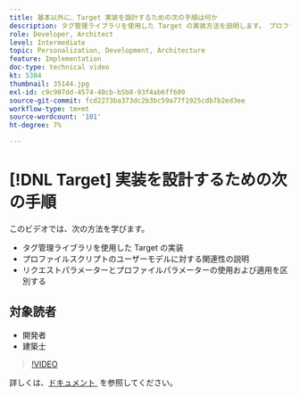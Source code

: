 ```yaml
---
title: 基本以外に、Target 実装を設計するための次の手順は何か
description: タグ管理ライブラリを使用した Target の実装方法を説明します。 プロファイルスクリプトとユーザーモデルの関連性、およびリクエストパラメーターとプロファイルパラメーターの使用と適用を区別する方法を明確にします。
role: Developer, Architect
level: Intermediate
topic: Personalization, Development, Architecture
feature: Implementation
doc-type: technical video
kt: 5384
thumbnail: 35144.jpg
exl-id: c9c907dd-4574-40cb-b5b8-93f4ab6ff609
source-git-commit: fcd2273ba373dc2b3bc59a77f1925cdb7b2ed3ee
workflow-type: tm+mt
source-wordcount: '101'
ht-degree: 7%

---
```


# [!DNL Target] 実装を設計するための次の手順

このビデオでは、次の方法を学びます。

* タグ管理ライブラリを使用した Target の実装
* プロファイルスクリプトのユーザーモデルに対する関連性の説明
* リクエストパラメーターとプロファイルパラメーターの使用および適用を区別する

## 対象読者

* 開発者
* 建築士

>[!VIDEO](https://video.tv.adobe.com/v/35144/?quality=12)

詳しくは、[&#x200B; ドキュメント &#x200B;](https://experienceleague.adobe.com/docs/target/using/implement-target/implementing-target.html?lang=ja) を参照してください。
